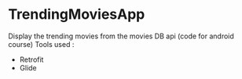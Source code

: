 # TrendingMoviesApp
Display the trending movies from the movies DB api
(code for android course)
 Tools used :
- Retrofit
- Glide
